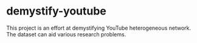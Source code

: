 # demystify-youtube
This project is an effort at demystifying YouTube heterogeneous network. The dataset can aid various research problems.
